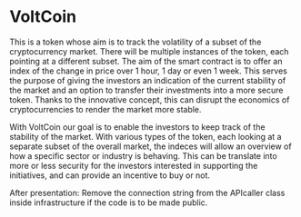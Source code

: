 ﻿# VoltCoin

This is a token whose aim is to track the volatility of a subset of the cryptocurrency market. There will be multiple instances of the token, each pointing at a different subset. The aim of the smart contract is to offer an index of the change in price over 1 hour, 1 day or even 1 week. This serves the purpose of giving the investors an indication of the current stability of the market and an option to transfer their investments into a more secure token. Thanks to the innovative concept, this can disrupt the economics of cryptocurrencies to render the market more stable.

With VoltCoin our goal is to enable the investors to keep track of the stability of the market. With various types of the token, each looking at a separate subset of the overall market, the indeces will allow an overview of how a specific sector or industry is behaving. This can be translate into more or less security for the investors interested in supporting the initiatives, and can provide an incentive to buy or not.

After presentation: Remove the connection string from the APIcaller class inside infrastructure if the code is to be made public.

